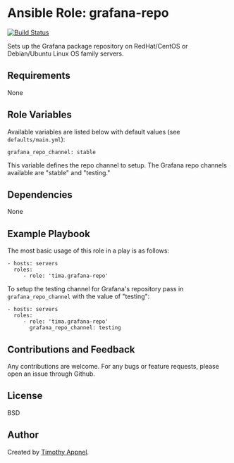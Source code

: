 # Ansible Role: grafana-repo

[![Build Status](https://travis-ci.org/tima/ansible-role-grafana-repo.svg?branch=master)](https://travis-ci.org/tima/ansible-role-grafana-repo)

Sets up the Grafana package repository on RedHat/CentOS or Debian/Ubuntu Linux OS family 
servers.

## Requirements

None

## Role Variables

Available variables are listed below with default values (see `defaults/main.yml`):

    grafana_repo_channel: stable

This variable defines the repo channel to setup. The Grafana repo channels available 
are "stable" and "testing." 

## Dependencies

None

## Example Playbook

The most basic usage of this role in a play is as follows:

    - hosts: servers
      roles:
         - role: 'tima.grafana-repo'

To setup the testing channel for Grafana's repository pass in `grafana_repo_channel` 
with the value of "testing": 

    - hosts: servers
      roles:
         - role: 'tima.grafana-repo'
           grafana_repo_channel: testing

## Contributions and Feedback

Any contributions are welcome. For any bugs or feature requests,
please open an issue through Github.

## License

BSD

## Author

Created by [Timothy Appnel](https://github.com/tima).

